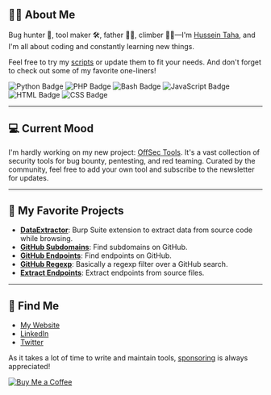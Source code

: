 ## 👨‍💻 About Me
Bug hunter 🐛, tool maker 🛠️, father 👨‍👧, climber 🧗‍♂️—I'm [Hussein Taha](https://yourwebsite.com), and I'm all about coding and constantly learning new things.

Feel free to try my [scripts](https://github.com/HusseinTahaDEV) or update them to fit your needs. And don't forget to check out some of my favorite one-liners!

![Python Badge](https://img.shields.io/badge/-Python-yellow?logo=python)
![PHP Badge](https://img.shields.io/badge/-PHP-purple?logo=php)
![Bash Badge](https://img.shields.io/badge/-Bash-orange?logo=gnu-bash)
![JavaScript Badge](https://img.shields.io/badge/-JavaScript-red?logo=javascript)
![HTML Badge](https://img.shields.io/badge/-HTML-yellow?logo=html5)
![CSS Badge](https://img.shields.io/badge/-CSS-blue?logo=css3)

---

## 💻 Current Mood
I'm hardly working on my new project: [OffSec Tools](https://offsec.tools). It's a vast collection of security tools for bug bounty, pentesting, and red teaming. Curated by the community, feel free to add your own tool and subscribe to the newsletter for updates.

---

## 🤩 My Favorite Projects
- **[DataExtractor](https://github.com/yourusername/DataExtractor)**: Burp Suite extension to extract data from source code while browsing.
- **[GitHub Subdomains](https://github.com/yourusername/github-subdomains)**: Find subdomains on GitHub.
- **[GitHub Endpoints](https://github.com/yourusername/github-endpoints)**: Find endpoints on GitHub.
- **[GitHub Regexp](https://github.com/yourusername/github-regexp)**: Basically a regexp filter over a GitHub search.
- **[Extract Endpoints](https://github.com/yourusername/extract-endpoints)**: Extract endpoints from source files.

---

## 📧 Find Me
- [My Website](https://yourwebsite.com)
- [LinkedIn](https://www.linkedin.com/in/yourprofile)
- [Twitter](https://twitter.com/yourhandle)

As it takes a lot of time to write and maintain tools, [sponsoring](https://github.com/sponsors/HusseinTahaDEV) is always appreciated! 

[![Buy Me a Coffee](https://img.buymeacoffee.com/button-api/?text=Buy%20me%20a%20coffee&emoji=&slug=hittercodder/&button_colour=FFDD00&font_colour=000000&font_family=Cookie&outline_colour=000000&coffee_colour=ffffff)]([YOUR_BUY_ME_A_COFFEE_URL_HERE](https://buymeacoffee.com/hittercodder/))

